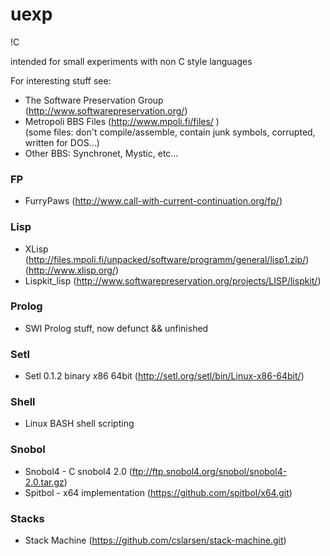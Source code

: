 # uexp
!C

intended for small experiments with non C style languages

For interesting stuff see:
* The Software Preservation Group (http://www.softwarepreservation.org/)
* Metropoli BBS Files (http://www.mpoli.fi/files/ )                 
   (some files: don't compile/assemble, contain junk symbols, corrupted, written for DOS...)
* Other BBS: Synchronet, Mystic, etc...

### FP
* FurryPaws (http://www.call-with-current-continuation.org/fp/)

### Lisp  
  * XLisp                   
  (http://files.mpoli.fi/unpacked/software/programm/general/lisp1.zip/)                 
  (http://www.xlisp.org/)
  * Lispkit_lisp (http://www.softwarepreservation.org/projects/LISP/lispkit/)

### Prolog
* SWI Prolog stuff, now defunct && unfinished

### Setl 
* Setl 0.1.2 binary x86 64bit   (http://setl.org/setl/bin/Linux-x86-64bit/)

### Shell
* Linux BASH shell scripting

### Snobol
* Snobol4 - C snobol4 2.0       (ftp://ftp.snobol4.org/snobol/snobol4-2.0.tar.gz)
* Spitbol - x64 implementation  (https://github.com/spitbol/x64.git)

### Stacks
* Stack Machine  (https://github.com/cslarsen/stack-machine.git)